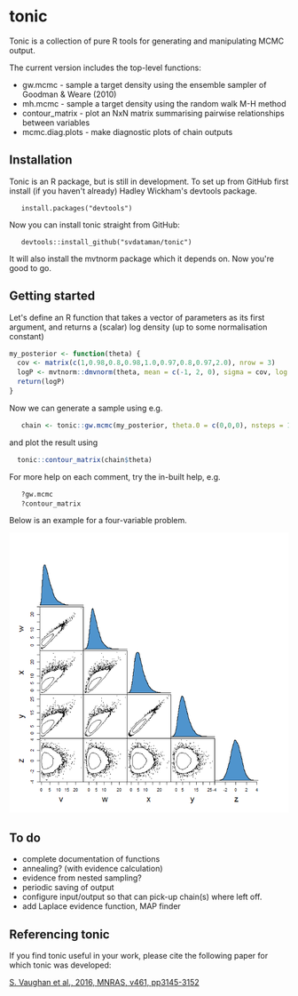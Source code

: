 # tonic

Tonic is a collection of pure R tools for generating and manipulating MCMC output. 

The current version includes the top-level functions:

 * gw.mcmc    - sample a target density using the ensemble sampler of Goodman & Weare (2010)
 * mh.mcmc    - sample a target density using the random walk M-H method 
 * contour_matrix - plot an NxN matrix summarising pairwise relationships between variables
 * mcmc.diag.plots - make diagnostic plots of chain outputs

## Installation

Tonic is an R package, but is still in development. To set up from GitHub first install (if you haven't already) Hadley Wickham's devtools package.
```
   install.packages("devtools")
```
Now you can install tonic straight from GitHub:
```
   devtools::install_github("svdataman/tonic")
```
It will also install the mvtnorm package which it depends on. Now you're good to go.

## Getting started

Let's define an R function that takes a vector of parameters as its first argument, and returns a (scalar) log density (up to some normalisation constant)

```R
my_posterior <- function(theta) {
  cov <- matrix(c(1,0.98,0.8,0.98,1.0,0.97,0.8,0.97,2.0), nrow = 3)
  logP <- mvtnorm::dmvnorm(theta, mean = c(-1, 2, 0), sigma = cov, log = TRUE)
  return(logP)
}
```
Now we can generate a sample using e.g.

```R
   chain <- tonic::gw.mcmc(my_posterior, theta.0 = c(0,0,0), nsteps = 1e4)
```

and plot the result using

```R
  tonic::contour_matrix(chain$theta)
```

For more help on each comment, try the in-built help, e.g.
```R
   ?gw.mcmc
   ?contour_matrix
```

Below is an example for a four-variable problem.

![example](figures/ContPairs_test.png)

## To do

* complete documentation of functions
* annealing? (with evidence calculation)
* evidence from nested sampling?
* periodic saving of output
* configure input/output so that can pick-up chain(s) where left off.
* add Laplace evidence function, MAP finder
 
## Referencing tonic

If you find tonic useful in your work, please cite the following paper for
which tonic was developed:

[S. Vaughan et al., 2016, MNRAS, v461, pp3145-3152](http://adsabs.harvard.edu/abs/2016MNRAS.461.3145V)
